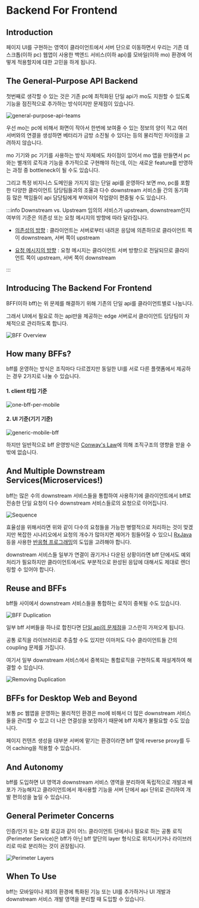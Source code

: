 # Backend For Frontend

## Introduction

페이지 UI를 구현하는 영역이 클라이언트에서 서버 단으로 이동하면서 우리는 기존 데스크톱(이하 pc) 웹앱이 사용한 백엔드 서비스(이하 api)를 모바일(이하 mo) 환경에 어떻게 적용할지에 대한 고민을 하게 됩니다.

## The General-Purpose API Backend

첫번째로 생각할 수 있는 것은 기존 pc에 최적화된 단일 api가 mo도 지원할 수 있도록 기능을 점진적으로 추가하는 방식이지만 문제점이 있습니다.

![general-purpose-api-teams](./images/general-purpose-api-teams.jpg)

우선 mo는 pc에 비해서 화면이 작아서 한번에 보여줄 수 있는 정보의 양이 적고 여러 서버와의 연결을 생성하면 베터리가 금방 소진될 수 있다는 등의 물리적인 차이점을 고려하지 않습니다.

mo 기기와 pc 기기를 사용하는 방식 자체에도 차이점이 있어서 mo 앱을 만들면서 pc와는 별개의 로직과 기능을 추가적으로 구현해야 하는데, 이는 새로운 feature를 반영하는 과정 중 bottleneck이 될 수도 있습니다.

그리고 특정 비지니스 도메인을 가지지 않는 단일 api를 운영하다 보면 mo, pc를 포함한 다양한 클라이언트 담당팀들과의 조율과 다수 downstream 서비스들 간의 동기화 등 많은 책임들이
api 담당팀에게 부여되어 작업량이 편중될 수도 있습니다.

:::info Downstream vs. Upstream
임의의 서비스가 upstream, downstream인지 여부의 기준은 의존성 또는 요청 메시지의 방향에 따라 달라집니다.

- [의존성의 방향](https://reflectoring.io/upstream-downstream/) : 클라이언트는 서버로부터 내려온 응답에 의존하므로 클라이언트 쪽이 downstream, 서버 쪽이 upstream

- [요청 메시지의 방향](https://www.rfc-editor.org/rfc/rfc7230#section-2.3) : 요청 메시지는 클라이언트 서버 방향으로 전달되므로 클라이언트 쪽이 upstream, 서버 쪽이 downstream

:::

## Introducing The Backend For Frontend

BFF(이하 bff)는 위 문제를 해결하기 위해 기존의 단일 api를 클라이언트별로 나눕니다.

그래서 UI에서 필요로 하는 api만을 제공하는 edge 서버로서 클라이언트 담당팀이 자체적으로 관리하도록 합니다.

![BFF Overview](./images/bff-overview.jpg)

## How many BFFs?

bff를 운영하는 방식은 조직마다 다르겠지만 동일한 UI를 서로 다른 플랫폼에서 제공하는 경우 2가지로 나눌 수 있습니다.

#### 1. client 타입 기준

![one-bff-per-mobile](./images/one-bff-per-mobile.jpg)

#### 2. UI 기준(기기 기준)

![generic-mobile-bff](./images/generic-mobile-bff.jpg)

하지만 일반적으로 bff 운영방식은 [Conway's Law](./microservice.md#organized-around-business-capabilites)에 의해 조직구조의 영향을 받을 수 밖에 없습니다.

## And Multiple Downstream Services(Microservices!)

bff는 많은 수의 downstream 서비스들을 통합하여 사용하기에 클라이언트에서 bff로 전송한 단일 요청이 다수 downstream 서비스들로의 요청으로 이어집니다.

![Sequence](./images/sequence.jpg)

효율성을 위해서라면 위와 같이 다수의 요청들을 가능한 병렬적으로 처리하는 것이 맞겠지만 복잡한 시나리오에서 요청의 개수가 많아지면 제어가 힘들어질 수 있으니 [RxJava](https://github.com/ReactiveX/RxJava) 등을 사용한 [반응형 프로그래밍](https://en.wikipedia.org/wiki/Reactive_programming)의 도입을 고려해야 합니다.

downstream 서비스들 일부가 연결이 끊기거나 다운된 상황이라면 bff 단에서도 예외처리가 필요하지만 클라이언트에서도 부분적으로 완성된 응답에 대해서도 제대로 렌더링할 수 있어야 합니다.

## Reuse and BFFs

bff들 사이에서 downstream 서비스들을 통합하는 로직이 중복될 수도 있습니다.

![BFF Duplication](./images/bff-duplication.jpg)

일부 bff 서버들을 하나로 합친다면 [단일 api의 문제점](#the-general-purpose-api-backend)을 고스란히 가져오게 됩니다.

공통 로직을 라이브러리로 추출할 수도 있지만 이마저도 다수 클라이언트들 간의 coupling 문제를 가집니다.

여기서 일부 downstream 서비스에서 중복되는 통합로직을 구현하도록 재설계하여 해결할 수 있습니다.

![Removing Duplication](./images/removing-duplication.jpg)

## BFFs for Desktop Web and Beyond

보통 pc 웹앱을 운영하는 물리적인 환경은 mo에 비해서 더 많은 downstream 서비스들을 관리할 수 있고 더 나은 연결성을 보장하기 때문에 bff 자체가 불필요할 수도 있습니다.

페이지 컨텐츠 생성을 대부분 서버에 맡기는 환경이라면 bff 앞에 reverse proxy를 두어 caching을 적용할 수 있습니다.

## And Autonomy

bff를 도입하면 UI 영역과 downstream 서비스 영역을 분리하여 독립적으로 개발과 배포가 가능해지고 클라이언트에서 재사용할 기능을 서버 단에서 api 단위로 관리하여 개발 편의성을 높일 수 있습니다.

## General Perimeter Concerns

인증/인가 또는 요청 로깅과 같이 어느 클라이언트 단에서나 필요로 하는 공통 로직(Perimeter Service)은 bff가 아닌 bff 앞단의 layer 형식으로 위치시키거나 라이브러리로 따로 분리하는 것이 권장됩니다.

![Perimeter Layers](./images/perimeter-layer.jpg)

## When To Use

bff는 모바일이나 제3의 환경에 특화된 기능 또는 UI를 추가하거나 UI 개발과 downstream 서비스 개발 영역을 분리할 때 도입할 수 있습니다.
